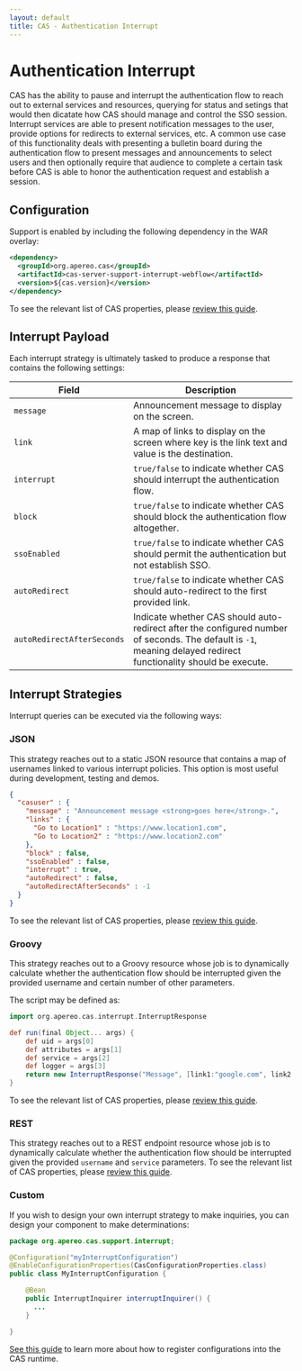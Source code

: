```yaml
---
layout: default
title: CAS - Authentication Interrupt
---
```


# Authentication Interrupt

CAS has the ability to pause and interrupt the authentication flow to reach out to external services and resources, querying for status and setings that would then dicatate how CAS should manage and control the SSO session. Interrupt services are able to present notification messages to the user, provide options for redirects to external services, etc. A common use case of this functionality deals with presenting a bulletin board during the authentication flow to present messages and announcements to select users and then optionally require that audience to complete a certain task before CAS is able to honor the authentication request and establish a session.

## Configuration

Support is enabled by including the following dependency in the WAR overlay:

```xml
<dependency>
  <groupId>org.apereo.cas</groupId>
  <artifactId>cas-server-support-interrupt-webflow</artifactId>
  <version>${cas.version}</version>
</dependency>
```

To see the relevant list of CAS properties, please [review this guide](Configuration-Properties.html#authentication-interrupt).

## Interrupt Payload

Each interrupt strategy is ultimately tasked to produce a response that contains the following settings:

| Field                  | Description
|------------------------|---------------------------------------------------------------------------------
| `message`              | Announcement message to display on the screen.
| `link`                 | A map of links to display on the screen where key is the link text and value is the destination.
| `interrupt`            | `true/false` to indicate whether CAS should interrupt the authentication flow.
| `block`                | `true/false` to indicate whether CAS should block the authentication flow altogether.
| `ssoEnabled`           | `true/false` to indicate whether CAS should permit the authentication but not establish SSO.
| `autoRedirect`         | `true/false` to indicate whether CAS should auto-redirect to the first provided link.
| `autoRedirectAfterSeconds` | Indicate whether CAS should auto-redirect after the configured number of seconds. The default is `-1`, meaning delayed redirect functionality should be execute.

## Interrupt Strategies

Interrupt queries can be executed via the following ways:

### JSON

This strategy reaches out to a static JSON resource that contains a map of usernames linked to various interrupt policies.
This option is most useful during development, testing and demos.

```json
{
  "casuser" : {
    "message" : "Announcement message <strong>goes here</strong>.",
    "links" : {
      "Go to Location1" : "https://www.location1.com",
      "Go to Location2" : "https://www.location2.com"
    },
    "block" : false,
    "ssoEnabled" : false,
    "interrupt" : true,
    "autoRedirect" : false,
    "autoRedirectAfterSeconds" : -1
  }
}
```

To see the relevant list of CAS properties, please [review this guide](Configuration-Properties.html#authentication-interrupt-json).


### Groovy

This strategy reaches out to a Groovy resource whose job is to dynamically calculate whether the authentication flow should be interrupted given the provided username and certain number of other parameters.

The script may be defined as:

```groovy
import org.apereo.cas.interrupt.InterruptResponse

def run(final Object... args) {
    def uid = args[0]
    def attributes = args[1]
    def service = args[2]
    def logger = args[3]
    return new InterruptResponse("Message", [link1:"google.com", link2:"yahoo.com"], false, true)
}
```

To see the relevant list of CAS properties, please [review this guide](Configuration-Properties.html#authentication-interrupt-groovy).


### REST

This strategy reaches out to a REST endpoint resource whose job is to dynamically calculate whether the authentication flow should be interrupted given the provided `username` and `service` parameters. To see the relevant list of CAS properties, please [review this guide](Configuration-Properties.html#authentication-interrupt-rest).

### Custom

If you wish to design your own interrupt strategy to make inquiries, you can design your component to make determinations:

```java
package org.apereo.cas.support.interrupt;

@Configuration("myInterruptConfiguration")
@EnableConfigurationProperties(CasConfigurationProperties.class)
public class MyInterruptConfiguration {

    @Bean
    public InterruptInquirer interruptInquirer() {
      ...
    }

}
```


[See this guide](Configuration-Management-Extensions.html) to learn more about how to register configurations into the CAS runtime.